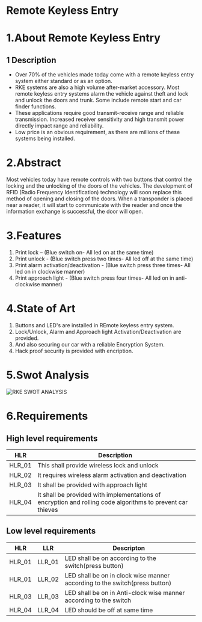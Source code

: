 # Remote Keyless Entry

# 1.About Remote Keyless Entry

## 1 Description
* Over 70% of the vehicles made today come with a remote keyless entry  system either standard or as an option. 
* RKE systems are also a high volume after-market accessory. Most remote keyless entry systems alarm the vehicle against theft and lock and unlock the doors and trunk. Some include remote start and car finder functions.
* These applications require good transmit-receive range and reliable transmission. Increased receiver sensitivity and high transmit power  directly impact range and reliability.
* Low price is an obvious requirement, as there are millions of these systems being installed.

# 2.Abstract
Most vehicles today have remote controls with two buttons that control the locking and the unlocking of the doors of the vehicles. The development of RFID (Radio Frequency Identification) technology will soon replace this method of opening and closing of the doors. When a transponder is placed near a reader, it will start to communicate with the reader and once the information exchange is successful, the door will open.

# 3.Features
1. Print lock – (Blue switch on- All led on at the same time)
2. Print unlock - (Blue switch press two times- All led off at the same time)
3. Print alarm activation/deactivation - (Blue switch press three times- All led on in clockwise manner)
4. Print approach light - (Blue switch press four times- All led on in anti-clockwise manner)

# 4.State of Art
1. Buttons and LED's are installed in REmote keyless entry system.
2. Lock/Unlock, Alarm and Approach light Activation/Deactivation are provided.
3. And also securing our car with a reliable Encryption System.
4. Hack proof security is provided with encription.

# 5.Swot Analysis
![RKE SWOT ANALYSIS](https://user-images.githubusercontent.com/98883917/157844905-bce68ca8-b5c6-463d-84bd-01b94955fedc.jpg)


# 6.Requirements
## High level requirements
| HLR | Description |
|-----|-------------|
| HLR_01| This shall provide wireless lock and unlock |
| HLR_02| It requires wireless alarm activation and deactivation|
| HLR_03| It shall be provided with approach light|
| HLR_04 | It shall be provided with implementations of encryption and rolling code algorithms to prevent car thieves|

## Low level requirements
|HLR|LLR|Descripton|
|---|---|----------|
|HLR_01| LLR_01|LED shall be on according to the switch(press button)|
|HLR_01|LLR_02|LED shall be on in clock wise manner according to the switch(press button)|
|HLR_03|LLR_03|LED shall be on in Anti-clock wise manner according to the switch|
|HLR_04|LLR_04|LED should be off at same time|









